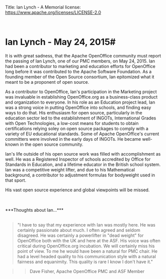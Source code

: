 Title:     Ian Lynch - A Memorial
license: https://www.apache.org/licenses/LICENSE-2.0

<br>

#  Ian Lynch - May 24, 2015#

It is with great sadness, that the Apache OpenOffice community must report the passing of Ian Lynch, one of our PMC members, on May 24, 2015. Ian had been a contributor to  marketing and education efforts for OpenOffice long before it was contributed to the Apache Software Foundation. As a founding member of the Open Source consortium, Ian epitomized what it meant to be a proponent of open source.

As a contributor to OpenOffice, Ian's participation in the Marketing project was invaluable in establishing OpenOffice.org as a business-class product and organization to everyone. In his role as an Education project lead, Ian was a strong voice in putting OpenOffice into schools, and finding easy ways to do that. His enthusiasm for open source, particularly in the education sector led to the establishment of INGOTs, International Grades with Open Technologies, a low-cost means for students to obtain certifications relying soley on open source packages to comply with a variety of EU educational standards. Some of Apache OpenOffice's current committers were involved in the early days of INGOTs. He became well-known in the open source community.

Ian's life outside of his open source work was filled with accomplishment as well. He was a Registered
Inspector of schools accredited by Office for Standards in Education, and a lifetime educator in the
British school system. Ian was a competitive weight lifter, and due to his Mathematical background,
a contributor to adjustment formulas for bodyweight used in that sport.

His vast open source experience and global viewpoints will be missed.

<br>
<br>
***Thoughts about Ian...***
<br>
<br>


> "I have to say that my experience with Ian was mostly here. He was certainly passionate about much.
> I often agreed and seldom disagreed.  He was certainly a powerlifter in "dead weight" for OpenOffice
> both with the UK and here at the ASF. His voice was often critical during OpenOffice.org incubation.
> We will certainly miss his point of view. To me he would have been a natural for PMC chair. He had a
> level headed quality to his communication style with a natural fairness and equanimity. This quality
> is rare I know I don't have it."

>>Dave Fisher, Apache OpenOffice PMC and ASF Member

<br>
<br>
